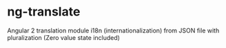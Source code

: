 # ng-translate
Angular 2 translation module i18n (internationalization) from JSON file with pluralization (Zero value state included)
